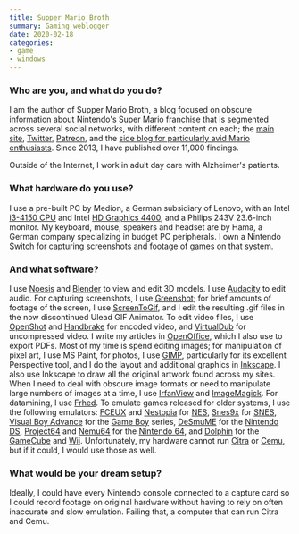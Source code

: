 ```yaml
---
title: Supper Mario Broth
summary: Gaming weblogger 
date: 2020-02-18
categories:
- game
- windows
---
```


### Who are you, and what do you do?

I am the author of Supper Mario Broth, a blog focused on obscure information about Nintendo's Super Mario franchise that is segmented across several social networks, with different content on each; the [main site](http://www.suppermariobroth.com/ "Supper's website."), [Twitter](https://twitter.com/MarioBrothBlog "Supper's Twitter account."), [Patreon](https://www.patreon.com/suppermariobroth "Supper's Patreon account."), and the [side blog for particularly avid Mario enthusiasts](https://smallmariofindings.tumblr.com/ "Supper's Tumblr account."). Since 2013, I have published over 11,000 findings.

Outside of the Internet, I work in adult day care with Alzheimer's patients.

### What hardware do you use?

I use a pre-built PC by Medion, a German subsidiary of Lenovo, with an Intel [i3-4150 CPU][core-i3-4150] and Intel [HD Graphics 4400][hd-graphics-4400], and a Philips 243V 23.6-inch monitor. My keyboard, mouse, speakers and headset are by Hama, a German company specializing in budget PC peripherals. I own a Nintendo [Switch][switch.2] for capturing screenshots and footage of games on that system.

### And what software?

I use [Noesis][] and [Blender][] to view and edit 3D models. I use [Audacity][] to edit audio. For capturing screenshots, I use [Greenshot][]; for brief amounts of footage of the screen, I use [ScreenToGif][], and I edit the resulting .gif files in the now discontinued Ulead GIF Animator. To edit video files, I use [OpenShot][] and [Handbrake][] for encoded video, and [VirtualDub][] for uncompressed video. I write my articles in [OpenOffice][], which I also use to export PDFs. Most of my time is spend editing images; for manipulation of pixel art, I use MS Paint, for photos, I use [GIMP][], particularly for its excellent Perspective tool, and I do the layout and additional graphics in [Inkscape][]. I also use Inkscape to draw all the original artwork found across my sites. When I need to deal with obscure image formats or need to manipulate large numbers of images at a time, I use [IrfanView][] and [ImageMagick][]. For datamining, I use [Frhed][]. To emulate games released for older systems, I use the following emulators: [FCEUX][] and [Nestopia][] for [NES][], [Snes9x][] for [SNES][], [Visual Boy Advance][visual-boy-advance] for the [Game Boy][game-boy] series, [DeSmuME][] for the [Nintendo DS][nintendo-ds], [Project64][] and [Nemu64][] for the [Nintendo 64][n64], and [Dolphin][dolphin.2] for the [GameCube][] and [Wii][]. Unfortunately, my hardware cannot run [Citra][] or [Cemu][], but if it could, I would use those as well.

### What would be your dream setup?

Ideally, I could have every Nintendo console connected to a capture card so I could record footage on original hardware without having to rely on often inaccurate and slow emulation. Failing that, a computer that can run Citra and Cemu.

[audacity]: https://sourceforge.net/projects/audacity/ "An open-source, cross-platform audio editor."
[blender]: https://www.blender.org/ "A free, open-source 3D renderer."
[cemu]: https://cemu.info/ "A Wii U emulator."
[citra]: https://citra-emu.org/ "A Nintendo 3DS emulator."
[core-i3-4150]: https://ark.intel.com/content/www/us/en/ark/products/77486/intel-core-i3-4150-processor-3m-cache-3-50-ghz.html "A computer processor."
[desmume]: http://desmume.org/ "A Nintendo DS emulator."
[dolphin.2]: https://dolphin-emu.org/ "A GameCube and Wii emulator."
[fceux]: http://www.fceux.com/web/home.html "A NES emulator."
[frhed]: http://web.archive.org/web/20220104070403/https://en.wikipedia.org/wiki/Frhed "A hex editor."
[game-boy]: https://en.wikipedia.org/wiki/Game_Boy "An 8-bit portable gaming device."
[gamecube]: https://en.wikipedia.org/wiki/Nintendo_GameCube "A gaming console."
[gimp]: https://www.gimp.org/ "An open-source image editor."
[greenshot]: https://getgreenshot.org/ "Screen capture software for Windows."
[handbrake]: https://handbrake.fr/ "Cross-platform, open source video encoding software."
[hd-graphics-4400]: https://www.intel.com/content/www/us/en/support/products/81497/graphics-drivers/graphics-for-4th-generation-intel-processors/intel-hd-graphics-4400.html "An integrated graphics card."
[imagemagick]: http://www.imagemagick.org/script/index.php "Image editing and converting software."
[inkscape]: https://inkscape.org/en/ "An open-source vector graphics program."
[irfanview]: https://www.irfanview.com/ "An image viewer/editor for Windows."
[n64]: https://en.wikipedia.org/wiki/Nintendo_64 "A 64-bit gaming console."
[nemu64]: http://www.emulation64.com/files/info/202/nemu64.html/ "A Nintendo 64 emulator."
[nes]: https://en.wikipedia.org/wiki/Nintendo_Entertainment_System "A video game console."
[nestopia]: http://nestopia.sourceforge.net/ "A NES emulator."
[nintendo-ds]: https://en.wikipedia.org/wiki/Nintendo_DS "A dual-screen handheld gaming console."
[noesis]: https://richwhitehouse.com/index.php?content=inc_projects.php&showproject=91 "A tool for viewing 3D models."
[openoffice]: http://www.openoffice.org/ "An open-source office suite."
[openshot]: https://en.wikipedia.org/wiki/OpenShot "An open-source video editor."
[project64]: https://www.pj64-emu.com/ "A Nintendo 64 emulator."
[screentogif]: https://www.screentogif.com/ "A Windows tool for creating GIFs."
[snes9x]: http://www.snes9x.com/ "A SNES emulator."
[snes]: https://en.wikipedia.org/wiki/Super_Nintendo_Entertainment_System "A 16-bit video game console."
[switch.2]: https://www.nintendo.com/switch/ "A gaming console."
[virtualdub]: http://www.virtualdub.org/ "A video capture and processing tool for Windows."
[visual-boy-advance]: http://www.emulator-zone.com/doc.php/gba/vboyadvance.html "A Game Boy emulator."
[wii]: https://www.nintendo.com/wii "A unique gaming console."
